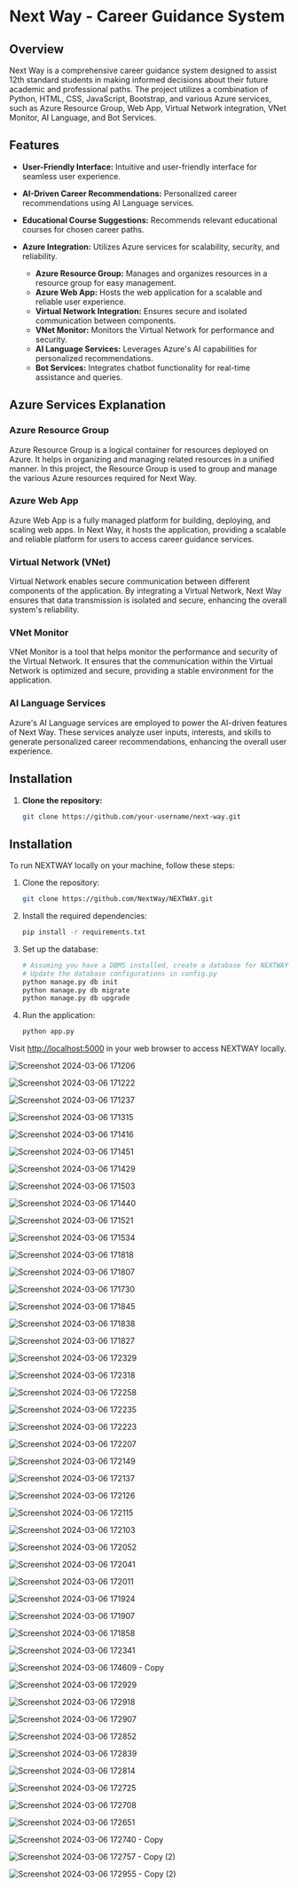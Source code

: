 # Next Way - Career Guidance System

## Overview


Next Way is a comprehensive career guidance system designed to assist 12th standard students in making informed decisions about their future academic and professional paths. The project utilizes a combination of Python, HTML, CSS, JavaScript, Bootstrap, and various Azure services, such as Azure Resource Group, Web App, Virtual Network integration, VNet Monitor, AI Language, and Bot Services.

## Features

- **User-Friendly Interface:** Intuitive and user-friendly interface for seamless user experience.
  
- **AI-Driven Career Recommendations:** Personalized career recommendations using AI Language services.

- **Educational Course Suggestions:** Recommends relevant educational courses for chosen career paths.

- **Azure Integration:** Utilizes Azure services for scalability, security, and reliability.
  - **Azure Resource Group:** Manages and organizes resources in a resource group for easy management.
  - **Azure Web App:** Hosts the web application for a scalable and reliable user experience.
  - **Virtual Network Integration:** Ensures secure and isolated communication between components.
  - **VNet Monitor:** Monitors the Virtual Network for performance and security.
  - **AI Language Services:** Leverages Azure's AI capabilities for personalized recommendations.
  - **Bot Services:** Integrates chatbot functionality for real-time assistance and queries.

## Azure Services Explanation

### Azure Resource Group

Azure Resource Group is a logical container for resources deployed on Azure. It helps in organizing and managing related resources in a unified manner. In this project, the Resource Group is used to group and manage the various Azure resources required for Next Way.

### Azure Web App

Azure Web App is a fully managed platform for building, deploying, and scaling web apps. In Next Way, it hosts the application, providing a scalable and reliable platform for users to access career guidance services.

### Virtual Network (VNet)

Virtual Network enables secure communication between different components of the application. By integrating a Virtual Network, Next Way ensures that data transmission is isolated and secure, enhancing the overall system's reliability.

### VNet Monitor

VNet Monitor is a tool that helps monitor the performance and security of the Virtual Network. It ensures that the communication within the Virtual Network is optimized and secure, providing a stable environment for the application.

### AI Language Services

Azure's AI Language services are employed to power the AI-driven features of Next Way. These services analyze user inputs, interests, and skills to generate personalized career recommendations, enhancing the overall user experience.

## Installation

1. **Clone the repository:**
   ```bash
   git clone https://github.com/your-username/next-way.git


## Installation

To run NEXTWAY locally on your machine, follow these steps:

1. Clone the repository:

   ```bash
   git clone https://github.com/NextWay/NEXTWAY.git
   ```

2. Install the required dependencies:

   ```bash
   pip install -r requirements.txt
   ```

3. Set up the database:

   ```bash
   # Assuming you have a DBMS installed, create a database for NEXTWAY
   # Update the database configurations in config.py
   python manage.py db init
   python manage.py db migrate
   python manage.py db upgrade
   ```

4. Run the application:

   ```bash
   python app.py
   ```

Visit [http://localhost:5000](http://localhost:5000) in your web browser to access NEXTWAY locally.


![Screenshot 2024-03-06 171206](https://github.com/Sundarrubesh/NextWay/assets/153824870/3fb68ab7-70f4-4624-a8b9-10fd846795d9)


![Screenshot 2024-03-06 171222](https://github.com/Sundarrubesh/NextWay/assets/153824870/585c98d2-4ed5-4111-b339-c208d6558105)

![Screenshot 2024-03-06 171237](https://github.com/Sundarrubesh/NextWay/assets/153824870/ef8e2437-f281-4627-8a85-b39ac671280f)

![Screenshot 2024-03-06 171315](https://github.com/Sundarrubesh/NextWay/assets/153824870/5e251a64-830a-44c0-a19e-302805cda8e0)

![Screenshot 2024-03-06 171416](https://github.com/Sundarrubesh/NextWay/assets/153824870/d0806628-c2cb-41ca-9602-56f71daf24e9)

![Screenshot 2024-03-06 171451](https://github.com/Sundarrubesh/NextWay/assets/153824870/279d6507-476f-4ef1-b9ec-f28e3e0bb363)

![Screenshot 2024-03-06 171429](https://github.com/Sundarrubesh/NextWay/assets/153824870/e112b13b-2693-4a6c-8e51-de619f63d7c9)

![Screenshot 2024-03-06 171503](https://github.com/Sundarrubesh/NextWay/assets/153824870/9949aa14-9ded-4269-8d11-1f03564b6576)


![Screenshot 2024-03-06 171440](https://github.com/Sundarrubesh/NextWay/assets/153824870/a108ec9f-eeca-4f9c-a7c5-c52e1c5ebc99)


![Screenshot 2024-03-06 171521](https://github.com/Sundarrubesh/NextWay/assets/153824870/4aae3266-66b2-47f4-8586-e8449b22366e)

![Screenshot 2024-03-06 171534](https://github.com/Sundarrubesh/NextWay/assets/153824870/e6557c09-1b4c-4335-9714-a06082501b8d)

![Screenshot 2024-03-06 171818](https://github.com/Sundarrubesh/NextWay/assets/153824870/eb08705d-2aef-4d3e-a3e9-60c58f219b7c)

![Screenshot 2024-03-06 171807](https://github.com/Sundarrubesh/NextWay/assets/153824870/b14761cd-7d14-4d69-91ec-6c1115942a31)

![Screenshot 2024-03-06 171730](https://github.com/Sundarrubesh/NextWay/assets/153824870/3d3948be-6449-4e16-b568-8c491a24c02d)

![Screenshot 2024-03-06 171845](https://github.com/Sundarrubesh/NextWay/assets/153824870/ace92299-cf05-4d0d-8081-83989d6c4595)

![Screenshot 2024-03-06 171838](https://github.com/Sundarrubesh/NextWay/assets/153824870/5d150f4f-3d11-42e1-bac4-b4f27980326e)

![Screenshot 2024-03-06 171827](https://github.com/Sundarrubesh/NextWay/assets/153824870/de751622-c703-45a9-9943-937a0efccade)

![Screenshot 2024-03-06 172329](https://github.com/Sundarrubesh/NextWay/assets/153824870/76c55ab0-b792-4fc0-8882-6ea186382a23)

![Screenshot 2024-03-06 172318](https://github.com/Sundarrubesh/NextWay/assets/153824870/60ca0612-be50-4e3f-983a-6882956ee635)

![Screenshot 2024-03-06 172258](https://github.com/Sundarrubesh/NextWay/assets/153824870/11161f5d-a1ef-4677-a51b-fcd7af4fecef)

![Screenshot 2024-03-06 172235](https://github.com/Sundarrubesh/NextWay/assets/153824870/ed3864c5-9f2b-4d4e-9bcf-0b4ac28df8df)

![Screenshot 2024-03-06 172223](https://github.com/Sundarrubesh/NextWay/assets/153824870/a9ced0b2-2d5a-428e-84d4-3e8f948857ad)

![Screenshot 2024-03-06 172207](https://github.com/Sundarrubesh/NextWay/assets/153824870/ab260afc-cff3-491a-9619-3b540434efa4)

![Screenshot 2024-03-06 172149](https://github.com/Sundarrubesh/NextWay/assets/153824870/738ec867-f722-4172-83ac-9f3acf65783b)

![Screenshot 2024-03-06 172137](https://github.com/Sundarrubesh/NextWay/assets/153824870/2dcd49fa-40f8-48bb-853d-e15d8a1b0455)

![Screenshot 2024-03-06 172126](https://github.com/Sundarrubesh/NextWay/assets/153824870/a1f5a8cd-a805-494f-9789-6f4ac78f01f1)

![Screenshot 2024-03-06 172115](https://github.com/Sundarrubesh/NextWay/assets/153824870/64d775a5-31c6-4206-8557-d87152957f03)

![Screenshot 2024-03-06 172103](https://github.com/Sundarrubesh/NextWay/assets/153824870/dad81b6a-0c67-48e7-a533-c7f2d1621805)

![Screenshot 2024-03-06 172052](https://github.com/Sundarrubesh/NextWay/assets/153824870/a6d44fe9-c529-4c68-880c-a99e389929f9)

![Screenshot 2024-03-06 172041](https://github.com/Sundarrubesh/NextWay/assets/153824870/988b8b76-d810-4ac9-bb90-8b06cd0bf2a9)

![Screenshot 2024-03-06 172011](https://github.com/Sundarrubesh/NextWay/assets/153824870/99235744-b061-4ba0-b5bb-b97f677cb522)

![Screenshot 2024-03-06 171924](https://github.com/Sundarrubesh/NextWay/assets/153824870/86050982-9b96-4621-b500-a4b3a46407c1)

![Screenshot 2024-03-06 171907](https://github.com/Sundarrubesh/NextWay/assets/153824870/4ab05472-d863-4cad-878e-a655cca863fb)

![Screenshot 2024-03-06 171858](https://github.com/Sundarrubesh/NextWay/assets/153824870/ba9e96c0-86eb-4de8-93df-c493a030c21b)

![Screenshot 2024-03-06 172341](https://github.com/Sundarrubesh/NextWay/assets/153824870/94c925d5-1f63-47f4-9b87-ca7adfdb98ad)

![Screenshot 2024-03-06 174609 - Copy](https://github.com/Sundarrubesh/NextWay/assets/153824870/caf3e960-4b2c-4f84-8841-20fdbee62e3b)

![Screenshot 2024-03-06 172929](https://github.com/Sundarrubesh/NextWay/assets/153824870/dff09bc6-8493-4830-ac41-58e3147a7b43)

![Screenshot 2024-03-06 172918](https://github.com/Sundarrubesh/NextWay/assets/153824870/90bfd9a3-3a5e-4917-b221-b934b07fc4aa)

![Screenshot 2024-03-06 172907](https://github.com/Sundarrubesh/NextWay/assets/153824870/9e622f11-1b77-402e-9073-97b44545817b)

![Screenshot 2024-03-06 172852](https://github.com/Sundarrubesh/NextWay/assets/153824870/7adfad70-cb40-41a5-8f8c-9c8616f8b27c)

![Screenshot 2024-03-06 172839](https://github.com/Sundarrubesh/NextWay/assets/153824870/08e70459-6524-4b8f-9263-f61271f5b1ca)

![Screenshot 2024-03-06 172814](https://github.com/Sundarrubesh/NextWay/assets/153824870/867a372e-f5b0-49a6-8c69-bb791d51dbd7)

![Screenshot 2024-03-06 172725](https://github.com/Sundarrubesh/NextWay/assets/153824870/fb0f0c9e-b668-4467-b32b-dfc3bf48529f)

![Screenshot 2024-03-06 172708](https://github.com/Sundarrubesh/NextWay/assets/153824870/8ef5f8a6-a5c2-46ed-8134-43a16a390dfb)

![Screenshot 2024-03-06 172651](https://github.com/Sundarrubesh/NextWay/assets/153824870/6c374339-8ee4-460e-b02b-c462110619ea)

![Screenshot 2024-03-06 172740 - Copy](https://github.com/Sundarrubesh/NextWay/assets/153824870/d65e7788-2277-49f2-a95e-07418523f67f)

![Screenshot 2024-03-06 172757 - Copy (2)](https://github.com/Sundarrubesh/NextWay/assets/153824870/98f71a5e-2a64-4021-908e-c013d80ffdbb)

![Screenshot 2024-03-06 172955 - Copy (2)](https://github.com/Sundarrubesh/NextWay/assets/153824870/28855196-50b9-45d9-a188-d709b57d7555)




